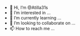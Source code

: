 - 👋 Hi, I’m @Atilla31s
- 👀 I’m interested in ...
- 🌱 I’m currently learning ...
- 💞️ I’m looking to collaborate on ...
- 📫 How to reach me ...

<!---
Atilla31s/Atilla31s is a ✨ special ✨ repository because its `README.md` (this file) appears on your GitHub profile.
You can click the Preview link to take a look at your changes.
--->
